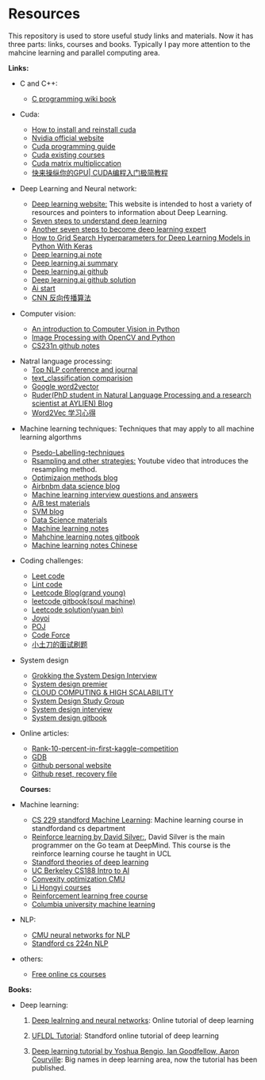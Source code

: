 # Resources

This repository is used to store useful study links and materials. Now it has three parts: links, courses and books. Typically I pay more attention to the mahcine learning and parallel computing area.

**Links:**
- C and C++:
  * [C programming wiki book](https://en.m.wikibooks.org/wiki/C_Programming) 
  
- Cuda:

  - [How to install and reinstall cuda](http://www.cnblogs.com/mayi2010/p/5604586.html)
  - [Nvidia official website](http://www.nvidia.com/page/home.html)
  - [Cuda programming guide](http://docs.nvidia.com/cuda/)
  - [Cuda existing courses](https://developer.nvidia.com/educators/existing-courses)
  - [Cuda matrix multipliccation](https://github.com/lzhengchun/matrix-cuda/blob/master/matrix_cuda.cu)
  - [快来操纵你的GPU| CUDA编程入门极简教程](https://mp.weixin.qq.com/s?__biz=MzUyMjE2MTE0Mw==&mid=2247486917&idx=2&sn=b314d0846a3fe1ad505622fa373ae761&chksm=f9d1535dcea6da4b34502f1863348ae16acd38cca9e035ab31e07064e26682c3b09a8ee21524&mpshare=1&scene=1&srcid=0827VKMPTWyqSKDWfRsvKrZb&pass_ticket=LDOgOnmnReHl%2F6c3d%2Fa%2FPa3Sv%2BoWLZJ1mJd52iI3v5fMatnkHDpB2ef1LDzbvOhm#rd)
  
- Deep Learning and Neural network:
  - [Deep learning website:](http://deeplearning.net/) This website is intended to host a variety of resources and pointers to information about Deep Learning. 
  - [Seven steps to understand deep learning](http://www.kdnuggets.com/2016/01/seven-steps-deep-learning.html)
  - [Another seven steps to become deep learning expert](https://www.linkedin.com/pulse/7-steps-becoming-deep-learning-expert-ankit-agarwal)
  - [How to Grid Search Hyperparameters for Deep Learning Models in Python With Keras](https://machinelearningmastery.com/grid-search-hyperparameters-deep-learning-models-python-keras/)
  - [Deep learning.ai note](http://www.ai-start.com/dl2017/)
  - [Deep learning.ai summary](https://github.com/mbadry1/DeepLearning.ai-Summary)
  - [Deep learning.ai github](https://github.com/Kulbear/deep-learning-coursera)
  - [Deep learning.ai github solution](https://github.com/JudasDie/deeplearning.ai)
  - [Ai start](http://www.ai-start.com/)
  - [CNN 反向传播算法](https://www.cnblogs.com/pinard/p/6494810.html)
- Computer vision:
  * [An introduction to Computer Vision in Python](https://alexlouden.com/posts/2016-computer-vision-on-strawberries.html)
  * [Image Processing with OpenCV and Python](http://funcvis.org/blog/?p=44)
  * [CS231n github notes](https://github.com/mbadry1/CS231n-2017-Summary/blob/master/README.md)
 
* Natral language processing:
  * [Top NLP conference and journal](http://blog.paramitamirza.com/2014/01/17/top-nlpcl-conferences-and-journals/)
  * [text_classification comparision](https://github.com/brightmart/text_classification)
  * [Google word2vector](https://code.google.com/archive/p/word2vec/)
  * [Ruder(PhD student in Natural Language Processing and a research scientist at AYLIEN) Blog](http://ruder.io/optimizing-gradient-descent/)
  * [Word2Vec 学习心得](https://mp.weixin.qq.com/s?__biz=MjM5ODU3OTIyOA==&mid=2650672597&idx=2&sn=3974d9779ad3dceb720c5a6943a76433&chksm=bec230a689b5b9b00fcfe1d5b52770e075aa6208d9d2607d837bbcba8f55c2bd71c43383f4d5&mpshare=1&scene=1&srcid=0815tsattmBijSzqri5ZJ7sI&pass_ticket=morppK5RkBtD350KyROwp%2F2E3FF5yTK5%2B65qqWz1v%2FwuMNoEmu%2BPLjwHKJQD8BIf#rd（）)

- Machine learning techniques: Techniques that may apply to all machine learning algorthms
  * [Psedo-Labelling-techniques](https://www.analyticsvidhya.com/blog/2017/09/pseudo-labelling-semi-supervised-learning-technique/)
  * [Rsampling and other strategies:](https://www.youtube.com/watch?v=-Z1PaqYKC1w&t=299s) Youtube video that introduces the resampling method.
  * [Optimizaion methods blog](http://ruder.io/optimizing-gradient-descent/)
  * [Airbnbm data science blog](https://medium.com/airbnb-engineering/data/home)
  * [Machine learning interview questions and answers](https://www.springboard.com/blog/machine-learning-interview-questions/)
  * [A/B test materials](http://exp-platform.com/talks/)
  * [SVM blog](https://mp.weixin.qq.com/s?__biz=MzI4MDYzNzg4Mw==&mid=2247487755&idx=1&sn=22b1e130bdbf8657b61aba492fdc6b7d&chksm=ebb429dfdcc3a0c95b4dd6281639277b165cfdd28234e45cb3f2feb8d2158e50e951d681524c&mpshare=1&scene=1&srcid=0601VxP6v8Uc7Ub6Z2TsBSmT&pass_ticket=ugENCR8c8Z5iQVS5tlIeqFCenO5J%2BS7U%2Fgu36X6d%2F%2F1phPYs2pUCp3fenP3kl%2FXk#rd)
  * [Data Science materials](http://www.1point3acres.com/bbs/thread-76429-1-1.html)
  * [Machine learning notes](http://www.holehouse.org/mlclass/)
  * [Mahchine learning notes gitbook](https://yoyoyohamapi.gitbooks.io/mit-ml/content/)
  * [Machine learning notes Chinese](http://daniellaah.github.io/2016/Machine-Learning-Andrew-Ng-My-Notes.html)
  
- Coding challenges:
  * [Leet code](https://leetcode.com)
  * [Lint code](https://www.lintcode.com)
  * [Leetcode Blog(grand young)](http://www.cnblogs.com/grandyang/p/4606334.html)
  * [leetcode gitbook(soul machine)](https://soulmachine.gitbooks.io/algorithm-essentials/content/java/linear-list/array/remove-duplicates-from-sorted-array.html)  
  * [Leetcode solution(yuan bin)](https://algorithm.yuanbin.me/zh-hans/)
  * [Joyoi](http://www.joyoi.cn/)
  * [POJ](http://poj.org/)
  * [Code Force](https://codeforces.com/problemset/problem/999/D)
  * [小土刀的面试刷题](https://wdxtub.com/interview/14520607221562.html)
- System design
  * [Grokking the System Design Interview](https://www.educative.io/collection/5668639101419520/5649050225344512)
  * [System design premier](https://github.com/donnemartin/system-design-primer)
  * [CLOUD COMPUTING & HIGH SCALABILITY](http://www.wayne.ink/2018/03/20/Distributed-System/System-Design/)
  * [System Design Study Group](http://systemdesigns.blogspot.com/2015/11/0.html)
  * [System design interview](https://github.com/checkcheckzz/system-design-interview)
  * [System design gitbook](https://soulmachine.gitbooks.io/system-design/content/cn/task-scheduler.html?q=)

  
- Online articles:
  * [Rank-10-percent-in-first-kaggle-competition](https://dnc1994.com/2016/04/rank-10-percent-in-first-kaggle-competition/)
  * [GDB](https://www.youtube.com/watch?v=xQ0ONbt-qPs)
  * [Github personal website](http://jmcglone.com/guides/github-pages/)
  * [Github reset, recovery file](http://www.cnblogs.com/jasondan/p/3502894.html)
  
  **Courses:**
- Machine learning:   

    * [CS 229 standford Machine Learning](http://cs229.stanford.edu/): Machine learning course in standfordand cs department
    * [Reinforce learning by David Silver:](http://http://www0.cs.ucl.ac.uk/staff/d.silver/web/Teaching.html), David Silver is the main programmer on the Go team at DeepMind. This course is the reinforce learning course he taught in UCL 
    * [Standford theories of deep learning](https://www.researchgate.net/project/Theories-of-Deep-Learning)
    * [UC Berkeley CS188 Intro to AI](http://ai.berkeley.edu/home.html)
    * [Convexity optimization CMU](http://www.stat.cmu.edu/~ryantibs/convexopt/)
    * [Li Hongyi courses](http://speech.ee.ntu.edu.tw/~tlkagk/)
    * [Reinforcement learning free course](https://simoninithomas.github.io/Deep_reinforcement_learning_Course/#syllabus)
    * [Columbia university machine learning](https://www.edx.org/course/machine-learning-columbiax-csmm-102x-2)

- NLP:
    * [CMU neural networks for NLP](http://phontron.com/class/nn4nlp2017/)
    * [Standford cs 224n NLP](http://web.stanford.edu/class/cs224n/syllabus.html)
    
- others: 
  * [Free online cs courses](https://github.com/prakhar1989/awesome-courses)

**Books:**
 - Deep learning:
   1) [Deep lealrning and neural networks](http://neuralnetworksanddeeplearning.com/): Online tutorial of deep learning
   
   2) [UFLDL Tutorial](http://deeplearning.stanford.edu/wiki/index.php/UFLDL_Tutorial): Standford online tutorial of deep learning
   
   3) [Deep learning tutorial by Yoshua Bengio, Ian Goodfellow, Aaron Courville](http://deeplearning.net/reading-list/tutorials/): Big names in deep learning area, now the tutorial has been published.
